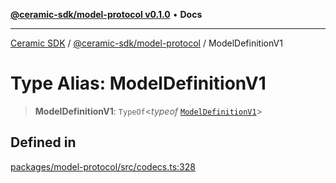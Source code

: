 [**@ceramic-sdk/model-protocol v0.1.0**](../README.md) • **Docs**

***

[Ceramic SDK](../../../README.md) / [@ceramic-sdk/model-protocol](../README.md) / ModelDefinitionV1

# Type Alias: ModelDefinitionV1

> **ModelDefinitionV1**: `TypeOf`\<*typeof* [`ModelDefinitionV1`](../variables/ModelDefinitionV1.md)\>

## Defined in

[packages/model-protocol/src/codecs.ts:328](https://github.com/ceramicstudio/ceramic-sdk/blob/a220cbca7950f690af7f3d03a0023681bb9f5426/packages/model-protocol/src/codecs.ts#L328)
